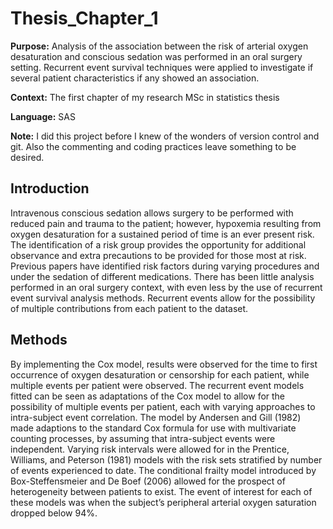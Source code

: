# Thesis_Chapter_1

__Purpose:__ Analysis of the association between the risk of arterial oxygen desaturation and conscious sedation was performed in an oral surgery setting. Recurrent event survival techniques were applied to investigate if several patient characteristics if any showed an association.

__Context:__ The first chapter of my research MSc in statistics thesis

__Language:__ SAS

__Note:__ I did this project before I knew of the wonders of version control and git. Also the commenting and coding practices leave something to be desired. 

## Introduction
Intravenous conscious sedation allows surgery to be performed with reduced pain and trauma to the patient; however, hypoxemia resulting from oxygen desaturation for a sustained period of time is an ever present risk. The identification of a risk group provides the opportunity for additional observance and extra precautions to be provided for those most at risk.  Previous papers have identified risk factors during varying procedures and under the sedation of different medications. There has been little analysis performed in an oral surgery context, with even less by the use of recurrent event survival analysis methods. Recurrent events allow for the possibility of multiple contributions from each patient to the dataset. 

## Methods
By implementing the Cox model, results were observed for the time to first occurrence of oxygen desaturation or censorship for each patient, while multiple events per patient were observed. The recurrent event models fitted can be seen as adaptations of the Cox model to allow for the possibility of multiple events per patient, each with varying approaches to intra-subject event correlation. The model by Andersen and Gill (1982) made adaptions to the standard Cox formula for use with multivariate counting processes, by assuming that intra-subject events were independent. Varying risk intervals were allowed for in the Prentice, Williams, and Peterson (1981) models with the risk sets stratified by number of events experienced to date. The conditional frailty model introduced by Box-Steffensmeier and De Boef (2006) allowed for the prospect of heterogeneity between patients to exist. The event of interest for each of these models was when the subject’s peripheral arterial oxygen saturation dropped below 94%. 

